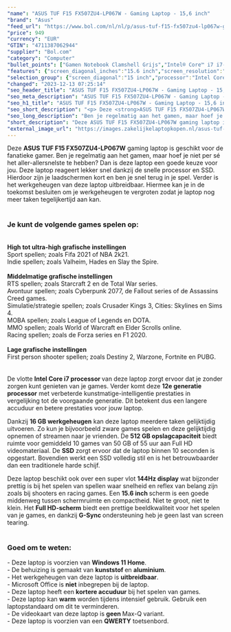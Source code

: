 ```yaml
---
"name": "ASUS TUF F15 FX507ZU4-LP067W - Gaming Laptop - 15,6 inch"
"brand": "Asus"
"feed_url": "https://www.bol.com/nl/nl/p/asus-tuf-f15-fx507zu4-lp067w-gaming-laptop-15-6-inch/9300000144334594"
"price": 949
"currency": "EUR"
"GTIN": "4711387062944"
"supplier": "Bol.com"
"category": "Computer"
"bullet_points": ["Gamen Notebook Clamshell Grijs","Intel® Core™ i7 i7-12700H 2,3 GHz","39,6 cm (15.6\") Full HD 1920 x 1080 Pixels IPS 16:9","16 GB DDR4-SDRAM 3200 MHz 1 x 16 GB","512 GB SSD","NVIDIA GeForce RTX 4050 6 GB NVIDIA G-SYNC Intel Iris Xe Graphics","Wi-Fi 6 (802.11ax) Ethernet LAN 10,100,1000 Mbit/s Bluetooth 5.2","Lithium-Ion (Li-Ion) 90 Wh 240 W","Windows 11 Home 64-bit"]
"features": {"screen_diagonal_inches":"15.6 inch","screen_resolution":"1920 x 1080 Pixels","processor_family":"Intel® Core™ i7","memory_size":"16 GB","memory_type":"DDR4-SDRAM","total_storage_space":"512 GB","graphics_card":"NVIDIA GeForce RTX 4050","graphics_memory_size":"6 GB","operating_system":"Windows 11 Home","battery_capacity":"90 Wh","width":"354 mm","depth":"251 mm","weight":"2,2 kg","purpose_laptop":"Gaming"}
"selection_group": {"screen_diagonal":"15 inch","processor":"Intel Core i7","changed_price_past_3_days":false,"product_family":"TUF Gaming"}
"changed": "2023-12-13 07:25:14"
"seo_header_title": "ASUS TUF F15 FX507ZU4-LP067W - Gaming Laptop - 15,6 inch"
"seo_meta_description": "ASUS TUF F15 FX507ZU4-LP067W - Gaming Laptop - 15,6 inch"
"seo_h1_title": "ASUS TUF F15 FX507ZU4-LP067W - Gaming Laptop - 15,6 inch"
"seo_short_description": "<p> Deze <strong>ASUS TUF F15 FX507ZU4-LP067W</strong> gaming laptop is geschikt voor de fanatieke gamer."
"seo_long_description": "Ben je regelmatig aan het gamen, maar hoef je niet per sé het aller-allersnelste te hebben? Dan is deze laptop een goede keuze voor jou. Deze laptop reageert lekker snel dankzij de snelle processor en SSD. Hierdoor zijn je laadschermen kort en ben je snel terug in je spel. Verder is het werkgeheugen van deze laptop uitbreidbaar. Hiermee kan je in de toekomst besluiten om je werkgeheugen te vergroten zodat je laptop nog meer taken tegelijkertijd aan kan. <br /><br /> </p> <h3>Je kunt de volgende games spelen op:</h3> <p> <br /><strong>High tot ultra-high grafische instellingen</strong><br />Sport spellen; zoals Fifa 2021 of NBA 2k21. <br />Indie spellen; zoals Valheim, Hades en Slay the Spire. <br /><br /><strong>Middelmatige grafische instellingen</strong><br />RTS spellen; zoals Starcraft 2 en de Total War series. <br />Avontuur spellen; zoals Cyberpunk 2077, de Fallout series of de Assassins Creed games. <br />Simulatie/strategie spellen; zoals Crusader Kings 3, Cities: Skylines en Sims 4. <br />MOBA spellen; zoals League of Legends en DOTA. <br />MMO spellen; zoals World of Warcraft en Elder Scrolls online. <br />Racing spellen; zoals de Forza series en F1 2020. <br /><br /><strong>Lage grafische instellingen</strong><br />First person shooter spellen; zoals Destiny 2, Warzone, Fortnite en PUBG. <br /><br /><br />De vlotte <strong>Intel Core i7 processor </strong>van deze laptop zorgt ervoor dat je zonder zorgen kunt genieten van je games. Verder komt deze <strong>12e generatie processor</strong> met verbeterde kunstmatige-intelligentie prestaties in vergelijking tot de voorgaande generatie. Dit betekent dus een langere accuduur en betere prestaties voor jouw laptop. </p> <p> Dankzij <strong>16 GB werkgeheugen</strong> kan deze laptop meerdere taken gelijktijdig uitvoeren. Zo kun je bijvoorbeeld zware games spelen en deze gelijktijdig opnemen of streamen naar je vrienden. De <strong>512 GB opslagcapaciteit</strong> biedt ruimte voor gemiddeld 10 games van 50 GB of 55 uur aan Full HD videomateriaal. De <strong>SSD</strong> zorgt ervoor dat de laptop binnen 10 seconden is opgestart. Bovendien werkt een SSD volledig stil en is het betrouwbaarder dan een traditionele harde schijf. </p> <p> Deze laptop beschikt ook over een super vlot <strong>144Hz display</strong> wat bijzonder prettig is bij het spelen van spellen waar snelheid en reflex van belang zijn zoals bij shooters en racing games. Een <strong>15. 6 inch </strong>scherm is een goede middenweg tussen schermruimte en compactheid. Niet te groot, niet te klein. Het <strong>Full HD-scherm</strong> biedt een prettige beeldkwaliteit voor het spelen van je games, en dankzij <strong>G-Sync </strong>ondersteuning heb je geen last van screen tearing. <br /><br /> </p> <h3>Goed om te weten:</h3> <p> - Deze laptop is voorzien van <strong>Windows 11 Home</strong>. <br />- De behuizing is gemaakt van <strong>kunststof </strong>en <strong>aluminium</strong>. <br />- Het werkgeheugen van deze laptop is <strong>uitbreidbaar</strong>. <br />- Microsoft Office is <strong>niet</strong> inbegrepen bij de laptop. <br />- Deze laptop heeft een <strong>kortere accuduur</strong> bij het spelen van games. <br />- Deze laptop kan <strong>warm</strong> worden tijdens intensief gebruik. Gebruik een laptopstandaard om dit te verminderen. <br />- De videokaart van deze laptop is <strong>geen </strong>Max-Q variant. <br />- Deze laptop is voorzien van een <strong>QWERTY</strong> toetsenbord. </p>"
"short_description": "Deze ASUS TUF F15 FX507ZU4-LP067W gaming laptop is geschikt voor de fanatieke gamer. Ben je regelmatig aan het gamen, maar hoef je niet per sé het aller-allersnelste te hebben? Dan is deze laptop een goede keuze voor jou. Deze laptop reageert lekker snel dankzij de snelle processor en SSD. Hierdoor zijn je laadschermen kort en ben je snel terug in je spel. Verder is het werkgeheugen van deze laptop uitbreidbaar. Hiermee kan je in de toekomst besluiten om je werkgeheugen te vergroten zodat je laptop nog meer taken tegelijkertijd aan kan. Je kunt de volgende games spelen op: High tot ultra-high grafische instellingen Sport spellen; zoals Fifa 2021 of NBA 2k21. Indie spellen; zoals Valheim, Hades en Slay the Spire. Middelmatige grafische instellingen RTS spellen; zoals Starcraft 2 en de Total War series. Avontuur spellen; zoals Cyberpunk 2077, de Fallout series of de Assassins Creed games. Simulatie/strategie spellen; zoals Crusader Kings 3, Cities: Skylines en Sims 4. MOBA spellen; zoals League of Legends en DOTA. MMO spellen; zoals World of Warcraft en Elder Scrolls online. Racing spellen; zoals de Forza series en F1 2020. Lage grafische instellingen First person shooter spellen; zoals Destiny 2, Warzone, Fortnite en PUBG. De vlotte Intel Core i7 processor van deze laptop zorgt ervoor dat je zonder zorgen kunt genieten van je games. Verder komt deze 12e generatie processor met verbeterde kunstmatige-intelligentie prestaties in vergelijking tot de voorgaande generatie. Dit betekent dus een langere accuduur en betere prestaties voor jouw laptop. Dankzij 16 GB werkgeheugen kan deze laptop meerdere taken gelijktijdig uitvoeren. Zo kun je bijvoorbeeld zware games spelen en deze gelijktijdig opnemen of streamen naar je vrienden. De 512 GB opslagcapaciteit biedt ruimte voor gemiddeld 10 games van 50 GB of 55 uur aan Full HD videomateriaal. De SSD zorgt ervoor dat de laptop binnen 10 seconden is opgestart. Bovendien werkt een SSD volledig stil en is het betrouwbaarder dan een traditionele harde schijf. Deze laptop beschikt ook over een super vlot 144Hz display wat bijzonder prettig is bij het spelen van spellen waar snelheid en reflex van belang zijn zoals bij shooters en racing games. Een 15.6 inch scherm is een goede middenweg tussen schermruimte en compactheid. Niet te groot, niet te klein. Het Full HD-scherm biedt een prettige beeldkwaliteit voor het spelen van je games, en dankzij G-Sync ondersteuning heb je geen last van screen tearing. Goed om te weten: - Deze laptop is voorzien van Windows 11 Home. - De behuizing is gemaakt van kunststof en aluminium. - Het werkgeheugen van deze laptop is uitbreidbaar. - Microsoft Office is niet inbegrepen bij de laptop. - Deze laptop heeft een kortere accuduur bij het spelen van games. - Deze laptop kan warm worden tijdens intensief gebruik. Gebruik een laptopstandaard om dit te verminderen. - De videokaart van deze laptop is geen Max-Q variant. - Deze laptop is voorzien van een QWERTY toetsenbord."
"external_image_url": "https://images.zakelijkelaptopkopen.nl/asus-tuf-f15-fx507zu4-lp067w-gaming-laptop-15-6-inch.webp"
---
```


<p> Deze <strong>ASUS TUF F15 FX507ZU4-LP067W</strong> gaming laptop is geschikt voor de fanatieke gamer. Ben je regelmatig aan het gamen, maar hoef je niet per sé het aller-allersnelste te hebben? Dan is deze laptop een goede keuze voor jou. Deze laptop reageert lekker snel dankzij de snelle processor en SSD. Hierdoor zijn je laadschermen kort en ben je snel terug in je spel. Verder is het werkgeheugen van deze laptop uitbreidbaar. Hiermee kan je in de toekomst besluiten om je werkgeheugen te vergroten zodat je laptop nog meer taken tegelijkertijd aan kan.<br /><br /> </p> <h3>Je kunt de volgende games spelen op:</h3> <p> <br /><strong>High tot ultra-high grafische instellingen</strong><br />Sport spellen; zoals Fifa 2021 of NBA 2k21.<br />Indie spellen; zoals Valheim, Hades en Slay the Spire.<br /><br /><strong>Middelmatige grafische instellingen</strong><br />RTS spellen; zoals Starcraft 2 en de Total War series.<br />Avontuur spellen; zoals Cyberpunk 2077, de Fallout series of de Assassins Creed games.<br />Simulatie/strategie spellen; zoals Crusader Kings 3, Cities: Skylines en Sims 4.<br />MOBA spellen; zoals League of Legends en DOTA.<br />MMO spellen; zoals World of Warcraft en Elder Scrolls online.<br />Racing spellen; zoals de Forza series en F1 2020.<br /><br /><strong>Lage grafische instellingen</strong><br />First person shooter spellen; zoals Destiny 2, Warzone, Fortnite en PUBG.<br /><br /><br />De vlotte <strong>Intel Core i7 processor </strong>van deze laptop zorgt ervoor dat je zonder zorgen kunt genieten van je games. Verder komt deze <strong>12e generatie processor</strong> met verbeterde kunstmatige-intelligentie prestaties in vergelijking tot de voorgaande generatie. Dit betekent dus een langere accuduur en betere prestaties voor jouw laptop. </p> <p> Dankzij <strong>16 GB werkgeheugen</strong> kan deze laptop meerdere taken gelijktijdig uitvoeren. Zo kun je bijvoorbeeld zware games spelen en deze gelijktijdig opnemen of streamen naar je vrienden. De <strong>512 GB opslagcapaciteit</strong> biedt ruimte voor gemiddeld 10 games van 50 GB of 55 uur aan Full HD videomateriaal. De <strong>SSD</strong> zorgt ervoor dat de laptop binnen 10 seconden is opgestart. Bovendien werkt een SSD volledig stil en is het betrouwbaarder dan een traditionele harde schijf. </p> <p> Deze laptop beschikt ook over een super vlot <strong>144Hz display</strong> wat bijzonder prettig is bij het spelen van spellen waar snelheid en reflex van belang zijn zoals bij shooters en racing games. Een <strong>15.6 inch </strong>scherm is een goede middenweg tussen schermruimte en compactheid. Niet te groot, niet te klein. Het <strong>Full HD-scherm</strong> biedt een prettige beeldkwaliteit voor het spelen van je games, en dankzij <strong>G-Sync </strong>ondersteuning heb je geen last van screen tearing.<br /><br /> </p> <h3>Goed om te weten:</h3> <p> - Deze laptop is voorzien van <strong>Windows 11 Home</strong>.<br />- De behuizing is gemaakt van <strong>kunststof </strong>en <strong>aluminium</strong>.<br />- Het werkgeheugen van deze laptop is <strong>uitbreidbaar</strong>.<br />- Microsoft Office is <strong>niet</strong> inbegrepen bij de laptop.<br />- Deze laptop heeft een <strong>kortere accuduur</strong> bij het spelen van games.<br />- Deze laptop kan <strong>warm</strong> worden tijdens intensief gebruik. Gebruik een laptopstandaard om dit te verminderen.<br />- De videokaart van deze laptop is <strong>geen </strong>Max-Q variant.<br />- Deze laptop is voorzien van een <strong>QWERTY</strong> toetsenbord. </p>